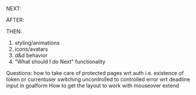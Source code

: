 NEXT:

AFTER:

THEN:

1. styling/animations
2. icons/avatars
3. d&d behavior
4. "What should I do Next" functionality



Questions:
how to take care of protected pages wrt auth i.e. existence of token or currentuser
switching uncontrolled to controlled error wrt deadline input in goalform
How to get the layout to work with mouseover extend